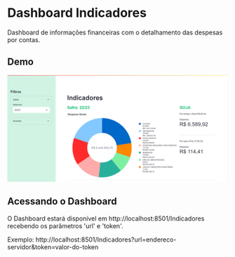 # Dashboard Indicadores

Dashboard de informações financeiras com o detalhamento das despesas por contas.

## Demo

![Demo](../../../images/indicadores.png)  

## Acessando o Dashboard

O Dashboard estará disponível em http://localhost:8501/Indicadores recebendo os parâmetros 'url'  e 'token'. 

Exemplo: http://localhost:8501/Indicadores?url=endereco-servidor&token=valor-do-token
